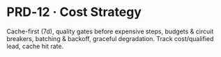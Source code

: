 # PRD‑12 · Cost Strategy

Cache-first (7d), quality gates before expensive steps, budgets & circuit breakers,
batching & backoff, graceful degradation. Track cost/qualified lead, cache hit rate.
